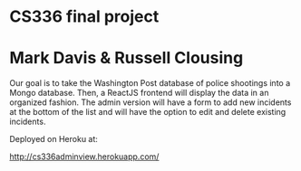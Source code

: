 # CS336 final project
# Mark Davis & Russell Clousing

Our goal is to take the Washington Post database of police shootings into a Mongo database. Then, a ReactJS frontend will display the data in an organized fashion. The admin version will have a form to add new incidents at the bottom of the list and will have the option to edit and delete existing incidents. 

Deployed on Heroku at:

http://cs336adminview.herokuapp.com/
